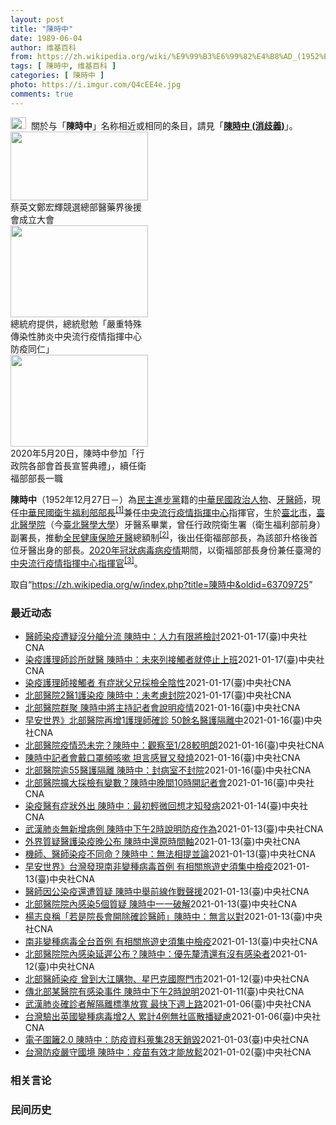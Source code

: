 ```yaml
---
layout: post
title: "陳時中"
date: 1989-06-04
author: 维基百科
from: https://zh.wikipedia.org/wiki/%E9%99%B3%E6%99%82%E4%B8%AD_(1952%E5%B9%B4)
tags: [ 陳時中, 维基百科 ]
categories: [ 陳時中 ]
photo: https://i.imgur.com/Q4cEE4e.jpg
comments: true
---
```

<div class="mw-parser-output"><div id="noteTA-54dafe5e" class="noteTA"><div class="noteTA-group"><div data-noteta-group-source="module" data-noteta-group="Medicine"></div></div></div>
<div role="note" class="hatnote navigation-not-searchable"><a href="/wiki/Wikipedia:%E6%B6%88%E6%AD%A7%E4%B9%89" title="Wikipedia:消歧义"><img alt="Disambig gray.svg" src="//upload.wikimedia.org/wikipedia/commons/thumb/5/5f/Disambig_gray.svg/25px-Disambig_gray.svg.png" decoding="async" width="25" height="19" srcset="//upload.wikimedia.org/wikipedia/commons/thumb/5/5f/Disambig_gray.svg/38px-Disambig_gray.svg.png 1.5x, //upload.wikimedia.org/wikipedia/commons/thumb/5/5f/Disambig_gray.svg/50px-Disambig_gray.svg.png 2x" data-file-width="220" data-file-height="168"></a>&nbsp;&nbsp;關於与「<b>陳時中</b>」名称相近或相同的条目，請見「<b><a href="/wiki/%E9%99%B3%E6%99%82%E4%B8%AD_(%E6%B6%88%E6%AD%A7%E7%BE%A9)" class="mw-disambig" title="陳時中 (消歧義)">陳時中 (消歧義)</a></b>」。</div>

<div class="thumb tright"><div class="thumbinner" style="width:222px;"><a href="/wiki/File:%E9%84%AD%E5%AE%8F%E8%BC%9D%E8%88%87%E9%86%AB%E6%94%BF%E4%BA%BA%E5%A3%AB%E5%90%88%E7%85%A7.jpg" class="image"><img alt="" src="//upload.wikimedia.org/wikipedia/commons/thumb/e/e0/%E9%84%AD%E5%AE%8F%E8%BC%9D%E8%88%87%E9%86%AB%E6%94%BF%E4%BA%BA%E5%A3%AB%E5%90%88%E7%85%A7.jpg/220px-%E9%84%AD%E5%AE%8F%E8%BC%9D%E8%88%87%E9%86%AB%E6%94%BF%E4%BA%BA%E5%A3%AB%E5%90%88%E7%85%A7.jpg" decoding="async" width="220" height="110" class="thumbimage" srcset="//upload.wikimedia.org/wikipedia/commons/thumb/e/e0/%E9%84%AD%E5%AE%8F%E8%BC%9D%E8%88%87%E9%86%AB%E6%94%BF%E4%BA%BA%E5%A3%AB%E5%90%88%E7%85%A7.jpg/330px-%E9%84%AD%E5%AE%8F%E8%BC%9D%E8%88%87%E9%86%AB%E6%94%BF%E4%BA%BA%E5%A3%AB%E5%90%88%E7%85%A7.jpg 1.5x, //upload.wikimedia.org/wikipedia/commons/thumb/e/e0/%E9%84%AD%E5%AE%8F%E8%BC%9D%E8%88%87%E9%86%AB%E6%94%BF%E4%BA%BA%E5%A3%AB%E5%90%88%E7%85%A7.jpg/440px-%E9%84%AD%E5%AE%8F%E8%BC%9D%E8%88%87%E9%86%AB%E6%94%BF%E4%BA%BA%E5%A3%AB%E5%90%88%E7%85%A7.jpg 2x" data-file-width="4160" data-file-height="2080"></a>  <div class="thumbcaption"><div class="magnify"><a href="/wiki/File:%E9%84%AD%E5%AE%8F%E8%BC%9D%E8%88%87%E9%86%AB%E6%94%BF%E4%BA%BA%E5%A3%AB%E5%90%88%E7%85%A7.jpg" class="internal" title="放大"></a></div>蔡英文鄭宏輝競選總部醫藥界後援會成立大會</div></div></div>
<div class="thumb tright"><div class="thumbinner" style="width:222px;"><a href="/wiki/File:02.07_%E7%B8%BD%E7%B5%B1%E6%85%B0%E5%8B%89%E3%80%8C%E5%9A%B4%E9%87%8D%E7%89%B9%E6%AE%8A%E5%82%B3%E6%9F%93%E6%80%A7%E8%82%BA%E7%82%8E%E4%B8%AD%E5%A4%AE%E6%B5%81%E8%A1%8C%E7%96%AB%E6%83%85%E6%8C%87%E6%8F%AE%E4%B8%AD%E5%BF%83%E9%98%B2%E7%96%AB%E5%90%8C%E4%BB%81%E3%80%8D_(49500116692).jpg" class="image"><img alt="" src="//upload.wikimedia.org/wikipedia/commons/thumb/9/95/02.07_%E7%B8%BD%E7%B5%B1%E6%85%B0%E5%8B%89%E3%80%8C%E5%9A%B4%E9%87%8D%E7%89%B9%E6%AE%8A%E5%82%B3%E6%9F%93%E6%80%A7%E8%82%BA%E7%82%8E%E4%B8%AD%E5%A4%AE%E6%B5%81%E8%A1%8C%E7%96%AB%E6%83%85%E6%8C%87%E6%8F%AE%E4%B8%AD%E5%BF%83%E9%98%B2%E7%96%AB%E5%90%8C%E4%BB%81%E3%80%8D_%2849500116692%29.jpg/220px-02.07_%E7%B8%BD%E7%B5%B1%E6%85%B0%E5%8B%89%E3%80%8C%E5%9A%B4%E9%87%8D%E7%89%B9%E6%AE%8A%E5%82%B3%E6%9F%93%E6%80%A7%E8%82%BA%E7%82%8E%E4%B8%AD%E5%A4%AE%E6%B5%81%E8%A1%8C%E7%96%AB%E6%83%85%E6%8C%87%E6%8F%AE%E4%B8%AD%E5%BF%83%E9%98%B2%E7%96%AB%E5%90%8C%E4%BB%81%E3%80%8D_%2849500116692%29.jpg" decoding="async" width="220" height="147" class="thumbimage" srcset="//upload.wikimedia.org/wikipedia/commons/thumb/9/95/02.07_%E7%B8%BD%E7%B5%B1%E6%85%B0%E5%8B%89%E3%80%8C%E5%9A%B4%E9%87%8D%E7%89%B9%E6%AE%8A%E5%82%B3%E6%9F%93%E6%80%A7%E8%82%BA%E7%82%8E%E4%B8%AD%E5%A4%AE%E6%B5%81%E8%A1%8C%E7%96%AB%E6%83%85%E6%8C%87%E6%8F%AE%E4%B8%AD%E5%BF%83%E9%98%B2%E7%96%AB%E5%90%8C%E4%BB%81%E3%80%8D_%2849500116692%29.jpg/330px-02.07_%E7%B8%BD%E7%B5%B1%E6%85%B0%E5%8B%89%E3%80%8C%E5%9A%B4%E9%87%8D%E7%89%B9%E6%AE%8A%E5%82%B3%E6%9F%93%E6%80%A7%E8%82%BA%E7%82%8E%E4%B8%AD%E5%A4%AE%E6%B5%81%E8%A1%8C%E7%96%AB%E6%83%85%E6%8C%87%E6%8F%AE%E4%B8%AD%E5%BF%83%E9%98%B2%E7%96%AB%E5%90%8C%E4%BB%81%E3%80%8D_%2849500116692%29.jpg 1.5x, //upload.wikimedia.org/wikipedia/commons/thumb/9/95/02.07_%E7%B8%BD%E7%B5%B1%E6%85%B0%E5%8B%89%E3%80%8C%E5%9A%B4%E9%87%8D%E7%89%B9%E6%AE%8A%E5%82%B3%E6%9F%93%E6%80%A7%E8%82%BA%E7%82%8E%E4%B8%AD%E5%A4%AE%E6%B5%81%E8%A1%8C%E7%96%AB%E6%83%85%E6%8C%87%E6%8F%AE%E4%B8%AD%E5%BF%83%E9%98%B2%E7%96%AB%E5%90%8C%E4%BB%81%E3%80%8D_%2849500116692%29.jpg/440px-02.07_%E7%B8%BD%E7%B5%B1%E6%85%B0%E5%8B%89%E3%80%8C%E5%9A%B4%E9%87%8D%E7%89%B9%E6%AE%8A%E5%82%B3%E6%9F%93%E6%80%A7%E8%82%BA%E7%82%8E%E4%B8%AD%E5%A4%AE%E6%B5%81%E8%A1%8C%E7%96%AB%E6%83%85%E6%8C%87%E6%8F%AE%E4%B8%AD%E5%BF%83%E9%98%B2%E7%96%AB%E5%90%8C%E4%BB%81%E3%80%8D_%2849500116692%29.jpg 2x" data-file-width="2048" data-file-height="1365"></a>  <div class="thumbcaption"><div class="magnify"><a href="/wiki/File:02.07_%E7%B8%BD%E7%B5%B1%E6%85%B0%E5%8B%89%E3%80%8C%E5%9A%B4%E9%87%8D%E7%89%B9%E6%AE%8A%E5%82%B3%E6%9F%93%E6%80%A7%E8%82%BA%E7%82%8E%E4%B8%AD%E5%A4%AE%E6%B5%81%E8%A1%8C%E7%96%AB%E6%83%85%E6%8C%87%E6%8F%AE%E4%B8%AD%E5%BF%83%E9%98%B2%E7%96%AB%E5%90%8C%E4%BB%81%E3%80%8D_(49500116692).jpg" class="internal" title="放大"></a></div>總統府提供，總統慰勉「嚴重特殊傳染性肺炎中央流行疫情指揮中心防疫同仁」</div></div></div>
<div class="thumb tright"><div class="thumbinner" style="width:222px;"><a href="/wiki/File:05.20_%E7%B8%BD%E7%B5%B1%E4%B8%BB%E6%8C%81%E3%80%8C%E8%A1%8C%E6%94%BF%E9%99%A2%E5%89%AF%E9%99%A2%E9%95%B7%E6%9A%A8%E5%90%84%E9%83%A8%E6%9C%83%E9%A6%96%E9%95%B7%E5%AE%A3%E8%AA%93%E5%85%B8%E7%A6%AE%E3%80%8D-%E9%99%B3%E6%99%82%E4%B8%AD.jpg" class="image"><img alt="" src="//upload.wikimedia.org/wikipedia/commons/thumb/a/aa/05.20_%E7%B8%BD%E7%B5%B1%E4%B8%BB%E6%8C%81%E3%80%8C%E8%A1%8C%E6%94%BF%E9%99%A2%E5%89%AF%E9%99%A2%E9%95%B7%E6%9A%A8%E5%90%84%E9%83%A8%E6%9C%83%E9%A6%96%E9%95%B7%E5%AE%A3%E8%AA%93%E5%85%B8%E7%A6%AE%E3%80%8D-%E9%99%B3%E6%99%82%E4%B8%AD.jpg/220px-05.20_%E7%B8%BD%E7%B5%B1%E4%B8%BB%E6%8C%81%E3%80%8C%E8%A1%8C%E6%94%BF%E9%99%A2%E5%89%AF%E9%99%A2%E9%95%B7%E6%9A%A8%E5%90%84%E9%83%A8%E6%9C%83%E9%A6%96%E9%95%B7%E5%AE%A3%E8%AA%93%E5%85%B8%E7%A6%AE%E3%80%8D-%E9%99%B3%E6%99%82%E4%B8%AD.jpg" decoding="async" width="220" height="147" class="thumbimage" srcset="//upload.wikimedia.org/wikipedia/commons/thumb/a/aa/05.20_%E7%B8%BD%E7%B5%B1%E4%B8%BB%E6%8C%81%E3%80%8C%E8%A1%8C%E6%94%BF%E9%99%A2%E5%89%AF%E9%99%A2%E9%95%B7%E6%9A%A8%E5%90%84%E9%83%A8%E6%9C%83%E9%A6%96%E9%95%B7%E5%AE%A3%E8%AA%93%E5%85%B8%E7%A6%AE%E3%80%8D-%E9%99%B3%E6%99%82%E4%B8%AD.jpg/330px-05.20_%E7%B8%BD%E7%B5%B1%E4%B8%BB%E6%8C%81%E3%80%8C%E8%A1%8C%E6%94%BF%E9%99%A2%E5%89%AF%E9%99%A2%E9%95%B7%E6%9A%A8%E5%90%84%E9%83%A8%E6%9C%83%E9%A6%96%E9%95%B7%E5%AE%A3%E8%AA%93%E5%85%B8%E7%A6%AE%E3%80%8D-%E9%99%B3%E6%99%82%E4%B8%AD.jpg 1.5x, //upload.wikimedia.org/wikipedia/commons/thumb/a/aa/05.20_%E7%B8%BD%E7%B5%B1%E4%B8%BB%E6%8C%81%E3%80%8C%E8%A1%8C%E6%94%BF%E9%99%A2%E5%89%AF%E9%99%A2%E9%95%B7%E6%9A%A8%E5%90%84%E9%83%A8%E6%9C%83%E9%A6%96%E9%95%B7%E5%AE%A3%E8%AA%93%E5%85%B8%E7%A6%AE%E3%80%8D-%E9%99%B3%E6%99%82%E4%B8%AD.jpg/440px-05.20_%E7%B8%BD%E7%B5%B1%E4%B8%BB%E6%8C%81%E3%80%8C%E8%A1%8C%E6%94%BF%E9%99%A2%E5%89%AF%E9%99%A2%E9%95%B7%E6%9A%A8%E5%90%84%E9%83%A8%E6%9C%83%E9%A6%96%E9%95%B7%E5%AE%A3%E8%AA%93%E5%85%B8%E7%A6%AE%E3%80%8D-%E9%99%B3%E6%99%82%E4%B8%AD.jpg 2x" data-file-width="2508" data-file-height="1672"></a>  <div class="thumbcaption"><div class="magnify"><a href="/wiki/File:05.20_%E7%B8%BD%E7%B5%B1%E4%B8%BB%E6%8C%81%E3%80%8C%E8%A1%8C%E6%94%BF%E9%99%A2%E5%89%AF%E9%99%A2%E9%95%B7%E6%9A%A8%E5%90%84%E9%83%A8%E6%9C%83%E9%A6%96%E9%95%B7%E5%AE%A3%E8%AA%93%E5%85%B8%E7%A6%AE%E3%80%8D-%E9%99%B3%E6%99%82%E4%B8%AD.jpg" class="internal" title="放大"></a></div>2020年5月20日，陳時中參加「行政院各部會首長宣誓典禮」，續任衛福部部長一職</div></div></div>
<p><b>陳時中</b>（1952年12月27日<span class="useeditintro" title="Template:BLP editintro">－</span>）為<a href="/wiki/%E6%B0%91%E4%B8%BB%E9%80%B2%E6%AD%A5%E9%BB%A8" title="民主進步黨">民主進步黨</a>籍的<a href="/wiki/%E4%B8%AD%E8%8F%AF%E6%B0%91%E5%9C%8B" title="中華民國">中華民國</a><a href="/wiki/%E6%94%BF%E6%B2%BB%E4%BA%BA%E7%89%A9" title="政治人物">政治人物</a>、<a href="/wiki/%E7%89%99%E9%86%AB%E5%B8%AB" class="mw-redirect" title="牙醫師">牙醫師</a>，現任<a href="/wiki/%E4%B8%AD%E8%8F%AF%E6%B0%91%E5%9C%8B%E8%A1%9B%E7%94%9F%E7%A6%8F%E5%88%A9%E9%83%A8" title="中華民國衛生福利部">中華民國衛生福利部</a><a href="/wiki/%E9%83%A8%E9%95%B7" title="部長">部長</a><sup id="cite_ref-1" class="reference"><a href="#cite_note-1">[1]</a></sup>兼任<a href="/wiki/%E4%B8%AD%E5%A4%AE%E6%B5%81%E8%A1%8C%E7%96%AB%E6%83%85%E6%8C%87%E6%8F%AE%E4%B8%AD%E5%BF%83" class="mw-redirect" title="中央流行疫情指揮中心">中央流行疫情指揮中心</a>指揮官，生於<a href="/wiki/%E8%87%BA%E5%8C%97%E5%B8%82" title="臺北市">臺北市</a>，<a href="/wiki/%E8%87%BA%E5%8C%97%E9%86%AB%E5%AD%B8%E9%99%A2" class="mw-redirect" title="臺北醫學院">臺北醫學院</a>（今<a href="/wiki/%E8%87%BA%E5%8C%97%E9%86%AB%E5%AD%B8%E5%A4%A7%E5%AD%B8" title="臺北醫學大學">臺北醫學大學</a>）牙醫系畢業，曾任行政院衛生署（衛生福利部前身）副署長，推動<a href="/wiki/%E5%85%A8%E6%B0%91%E5%81%A5%E5%BA%B7%E4%BF%9D%E9%9A%AA" title="全民健康保險">全民健康保險</a><a href="/wiki/%E7%89%99%E9%86%AB" title="牙醫">牙醫</a>總額制<sup id="cite_ref-2" class="reference"><a href="#cite_note-2">[2]</a></sup>，後出任衛福部部長，為該部升格後首位牙醫出身的部長。<a href="/wiki/2019%E5%86%A0%E7%8B%80%E7%97%85%E6%AF%92%E7%97%85%E8%87%BA%E7%81%A3%E7%96%AB%E6%83%85" title="2019冠狀病毒病臺灣疫情">2020年冠狀病毒病疫情</a>期間，以衛福部部長身份兼任臺灣的<a href="/wiki/%E5%9C%8B%E5%AE%B6%E8%A1%9B%E7%94%9F%E6%8C%87%E6%8F%AE%E4%B8%AD%E5%BF%83%E4%B8%AD%E5%A4%AE%E6%B5%81%E8%A1%8C%E7%96%AB%E6%83%85%E6%8C%87%E6%8F%AE%E4%B8%AD%E5%BF%83" title="國家衛生指揮中心中央流行疫情指揮中心">中央流行疫情指揮中心</a><a href="/wiki/%E6%8C%87%E6%8F%AE%E5%AE%98" title="指揮官">指揮官</a><sup id="cite_ref-3" class="reference"><a href="#cite_note-3">[3]</a></sup>。
</p>
</div><noscript><img src="//zh.wikipedia.org/wiki/Special:CentralAutoLogin/start?type=1x1" alt="" title="" width="1" height="1" style="border: none; position: absolute;"></noscript>
<div class="printfooter">取自“<a dir="ltr" href="https://zh.wikipedia.org/w/index.php?title=陳時中&amp;oldid=63709725">https://zh.wikipedia.org/w/index.php?title=陳時中&amp;oldid=63709725</a>”</div><div id="recent-news"><h3>最近动态</h3><ul><li><a href="https://nodebe4.github.io/waimei/2021-01-17/%E9%86%AB%E5%B8%AB%E6%9F%93%E7%96%AB%E9%81%AD%E7%96%91%E6%B2%92%E5%88%86%E8%89%99%E5%88%86%E6%B5%81-%E9%99%B3%E6%99%82%E4%B8%AD-%E4%BA%BA%E5%8A%9B%E6%9C%89%E9%99%90%E5%B0%87%E6%AA%A2%E8%A8%8E" title="醫師染疫遭疑沒分艙分流 陳時中：人力有限將檢討—— 北部某醫院已有2名醫師確診武漢肺炎，研判感染途徑是兩人共同到病房照顧病患，遭疑沒落實分艙分流。指揮中心指揮官陳時中17日說，牽涉人力分配，醫師...">醫師染疫遭疑沒分艙分流 陳時中：人力有限將檢討</a><time>2021-01-17</time><a class="tag">(臺)中央社CNA</a></li>
<li><a href="https://nodebe4.github.io/waimei/2021-01-17/%E6%9F%93%E7%96%AB%E8%AD%B7%E7%90%86%E5%B8%AB%E8%A8%BA%E6%89%80%E5%B0%B1%E9%86%AB-%E9%99%B3%E6%99%82%E4%B8%AD-%E6%9C%AA%E4%BE%86%E5%88%97%E6%8E%A5%E8%A7%B8%E8%80%85%E5%B0%B1%E5%81%9C%E6%AD%A2%E4%B8%8A%E7%8F%AD" title="染疫護理師診所就醫 陳時中：未來列接觸者就停止上班—— （中央社記者陳偉婷、許秩維台北17日電）北部某醫院護理師確診武漢肺炎，她出現症狀先去診所就醫引質疑。指揮中心指揮官陳時中今天說，可能警覺性...">染疫護理師診所就醫 陳時中：未來列接觸者就停止上班</a><time>2021-01-17</time><a class="tag">(臺)中央社CNA</a></li>
<li><a href="https://nodebe4.github.io/waimei/2021-01-17/%E6%9F%93%E7%96%AB%E8%AD%B7%E7%90%86%E5%B8%AB%E6%8E%A5%E8%A7%B8%E8%80%85-%E6%9C%89%E7%97%87%E7%8B%80%E7%88%B6%E5%85%84%E6%8E%A1%E6%AA%A2%E5%85%A8%E9%99%B0%E6%80%A7" title="染疫護理師接觸者 有症狀父兄採檢全陰性—— 北部某醫院護理師在醫院感染武漢肺炎，她的家人也出現症狀。指揮中心指揮官陳時中17日說，兩名有症狀的家人採檢都是陰性。（示意圖／中央社檔案照片） （中央...">染疫護理師接觸者 有症狀父兄採檢全陰性</a><time>2021-01-17</time><a class="tag">(臺)中央社CNA</a></li>
<li><a href="https://nodebe4.github.io/waimei/2021-01-17/%E5%8C%97%E9%83%A8%E9%86%AB%E9%99%A22%E9%86%AB1%E8%AD%B7%E6%9F%93%E7%96%AB-%E9%99%B3%E6%99%82%E4%B8%AD-%E6%9C%AA%E8%80%83%E6%85%AE%E5%B0%81%E9%99%A2" title="北部醫院2醫1護染疫 陳時中：未考慮封院—— 北部某醫院武漢肺炎群聚又有新增病例，目前累計2醫1護在院染疫。（示意圖／圖取自Unsplash） （中央社記者陳偉婷、許秩維台北17日電）北部某醫院...">北部醫院2醫1護染疫 陳時中：未考慮封院</a><time>2021-01-17</time><a class="tag">(臺)中央社CNA</a></li>
<li><a href="https://nodebe4.github.io/waimei/2021-01-16/%E5%8C%97%E9%83%A8%E9%86%AB%E9%99%A2%E7%BE%A4%E8%81%9A-%E9%99%B3%E6%99%82%E4%B8%AD%E5%B0%87%E4%B8%BB%E6%8C%81%E8%A8%98%E8%80%85%E6%9C%83%E8%AA%AA%E6%98%8E%E7%96%AB%E6%83%85" title="北部醫院群聚 陳時中將主持記者會說明疫情—— 中央流行疫情指揮中心指揮官陳時中（圖）16日晚間緊急召開記者會宣布新增1例本土個案，為日前北部醫院染疫醫師接觸者，同樣為醫院工作人員。中央社記者謝佳...">北部醫院群聚 陳時中將主持記者會說明疫情</a><time>2021-01-16</time><a class="tag">(臺)中央社CNA</a></li>
<li><a href="https://nodebe4.github.io/waimei/2021-01-16/%E6%97%A9%E5%AE%89%E4%B8%96%E7%95%8C-%E5%8C%97%E9%83%A8%E9%86%AB%E9%99%A2%E5%86%8D%E5%A2%9E1%E8%AD%B7%E7%90%86%E5%B8%AB%E7%A2%BA%E8%A8%BA-50%E9%A4%98%E5%90%8D%E9%86%AB%E8%AD%B7%E9%9A%94%E9%9B%A2%E4%B8%AD" title="早安世界》北部醫院再增1護理師確診 50餘名醫護隔離中—— 中央流行疫情指揮中心指揮官陳時中16日晚間臨時召開記者會，宣布新增一名護理師感染武漢肺炎。中央社記者謝佳璋攝 110年1月16日 今晨...">早安世界》北部醫院再增1護理師確診 50餘名醫護隔離中</a><time>2021-01-16</time><a class="tag">(臺)中央社CNA</a></li>
<li><a href="https://nodebe4.github.io/waimei/2021-01-16/%E5%8C%97%E9%83%A8%E9%86%AB%E9%99%A2%E7%96%AB%E6%83%85%E6%81%90%E6%9C%AA%E5%AE%8C-%E9%99%B3%E6%99%82%E4%B8%AD-%E8%A7%80%E5%AF%9F%E8%87%B31-28%E8%BC%83%E6%98%8E%E6%9C%97" title="北部醫院疫情恐未完？陳時中：觀察至1/28較明朗—— 北部醫院又有一名護理師確診武漢肺炎。指揮中心指揮官陳時中（圖）16日表示，為求謹慎已擴大隔離對象，將持續關注至1月28日疫情才會漸漸明朗。中...">北部醫院疫情恐未完？陳時中：觀察至1/28較明朗</a><time>2021-01-16</time><a class="tag">(臺)中央社CNA</a></li>
<li><a href="https://nodebe4.github.io/waimei/2021-01-16/%E9%99%B3%E6%99%82%E4%B8%AD%E8%A8%98%E8%80%85%E6%9C%83%E6%88%B4%E5%8F%A3%E7%BD%A9%E9%A0%BB%E5%92%B3%E5%97%BD-%E5%9D%A6%E8%A8%80%E6%84%9F%E5%86%92%E5%8F%88%E7%99%BC%E7%87%92" title="陳時中記者會戴口罩頻咳嗽 坦言感冒又發燒—— 指揮中心指揮官陳時中（圖）近日隨時都戴著口罩又頻咳嗽，引發關注。他16日坦言感冒了，有發燒症狀，採檢為陰性。中央社記者謝佳璋攝 110年1月16日 ...">陳時中記者會戴口罩頻咳嗽 坦言感冒又發燒</a><time>2021-01-16</time><a class="tag">(臺)中央社CNA</a></li>
<li><a href="https://nodebe4.github.io/waimei/2021-01-16/%E5%8C%97%E9%83%A8%E9%86%AB%E9%99%A2%E9%80%BE55%E9%86%AB%E8%AD%B7%E9%9A%94%E9%9B%A2-%E9%99%B3%E6%99%82%E4%B8%AD-%E5%B0%81%E7%97%85%E5%AE%A4%E4%B8%8D%E5%B0%81%E9%99%A2" title="北部醫院逾55醫護隔離 陳時中：封病室不封院—— 北部醫院群聚16日新增一名護理師確診，同病室逾50名醫護展開隔離。指揮中心指揮官陳時中對此強調，目前僅封病室、沒有封院。（示意圖／圖取自Unsp...">北部醫院逾55醫護隔離 陳時中：封病室不封院</a><time>2021-01-16</time><a class="tag">(臺)中央社CNA</a></li>
<li><a href="https://nodebe4.github.io/waimei/2021-01-16/%E5%8C%97%E9%83%A8%E9%86%AB%E9%99%A2%E6%93%B4%E5%A4%A7%E6%8E%A1%E6%AA%A2%E6%9C%89%E8%AE%8A%E6%95%B8-%E9%99%B3%E6%99%82%E4%B8%AD%E6%99%9A%E9%96%9310%E6%99%82%E9%96%8B%E8%A8%98%E8%80%85%E6%9C%83" title="北部醫院擴大採檢有變數？陳時中晚間10時開記者會—— 中央流行疫情指揮中心晚間緊急宣布10時由指揮官陳時中召開記者會。（中央社檔案照片） （中央社記者張茗喧台北16日電）北部醫院擴大採檢結果今晚...">北部醫院擴大採檢有變數？陳時中晚間10時開記者會</a><time>2021-01-16</time><a class="tag">(臺)中央社CNA</a></li>
<li><a href="https://nodebe4.github.io/waimei/2021-01-14/%E6%9F%93%E7%96%AB%E9%86%AB%E6%9C%89%E7%97%87%E7%8B%80%E5%A4%96%E5%87%BA-%E9%99%B3%E6%99%82%E4%B8%AD-%E6%9C%80%E5%88%9D%E8%BC%95%E5%BE%AE%E5%9B%9E%E6%83%B3%E6%89%8D%E7%9F%A5%E7%99%BC%E7%97%85" title="染疫醫有症狀外出 陳時中：最初輕微回想才知發病—— 外界質疑北部醫院染疫醫師照顧患者後有症狀卻外出，是否違反規定。指揮官陳時中表示，確診醫師最初症狀非常輕微，到發病才回想起有症狀，不是每個人一早...">染疫醫有症狀外出 陳時中：最初輕微回想才知發病</a><time>2021-01-14</time><a class="tag">(臺)中央社CNA</a></li>
<li><a href="https://nodebe4.github.io/waimei/2021-01-13/%E6%AD%A6%E6%BC%A2%E8%82%BA%E7%82%8E%E7%84%A1%E6%96%B0%E5%A2%9E%E7%97%85%E4%BE%8B-%E9%99%B3%E6%99%82%E4%B8%AD%E4%B8%8B%E5%8D%882%E6%99%82%E8%AA%AA%E6%98%8E%E9%98%B2%E7%96%AB%E4%BD%9C%E7%82%BA" title="武漢肺炎無新增病例 陳時中下午2時說明防疫作為—— 台灣14日沒有新增確診個案，但下午2時仍將由指揮中心指揮官陳時中親自召開記者會說明防疫作為。（中央社檔案照片） （中央社記者張茗喧台北14日電...">武漢肺炎無新增病例 陳時中下午2時說明防疫作為</a><time>2021-01-13</time><a class="tag">(臺)中央社CNA</a></li>
<li><a href="https://nodebe4.github.io/waimei/2021-01-13/%E5%A4%96%E7%95%8C%E8%B3%AA%E7%96%91%E9%86%AB%E8%AD%B7%E6%9F%93%E7%96%AB%E6%99%9A%E5%85%AC%E5%B8%83-%E9%99%B3%E6%99%82%E4%B8%AD%E9%82%84%E5%8E%9F%E6%99%82%E9%96%93%E8%BB%B8" title="外界質疑醫護染疫晚公布 陳時中還原時間軸—— （中央社記者張茗喧台北14日電）北部醫院醫護染疫，外界質疑疫情指揮中心前一天就知道，卻到隔天下午才公布。疫情指揮中心指揮官陳時中今天還原事發過後時間...">外界質疑醫護染疫晚公布 陳時中還原時間軸</a><time>2021-01-13</time><a class="tag">(臺)中央社CNA</a></li>
<li><a href="https://nodebe4.github.io/waimei/2021-01-13/%E6%A9%9F%E5%B8%AB-%E9%86%AB%E5%B8%AB%E6%9F%93%E7%96%AB%E4%B8%8D%E5%90%8C%E5%91%BD-%E9%99%B3%E6%99%82%E4%B8%AD-%E7%84%A1%E6%B3%95%E7%9B%B8%E6%8F%90%E4%B8%A6%E8%AB%96" title="機師、醫師染疫不同命？陳時中：無法相提並論—— 醫護染疫爭議延燒，前衛生署長楊志良說，紐籍機師染疫被開除，為何醫師染疫不用被開除。疫情指揮中心指揮官陳時中（圖）14日說，兩者無法相提並論。（中央...">機師、醫師染疫不同命？陳時中：無法相提並論</a><time>2021-01-13</time><a class="tag">(臺)中央社CNA</a></li>
<li><a href="https://nodebe4.github.io/waimei/2021-01-13/%E6%97%A9%E5%AE%89%E4%B8%96%E7%95%8C-%E5%8F%B0%E7%81%A3%E7%99%BC%E7%8F%BE%E5%8D%97%E9%9D%9E%E8%AE%8A%E7%A8%AE%E7%97%85%E6%AF%92%E9%A6%96%E4%BE%8B-%E6%9C%89%E7%9B%B8%E9%97%9C%E6%97%85%E9%81%8A%E5%8F%B2%E9%A0%88%E9%9B%86%E4%B8%AD%E6%AA%A2%E7%96%AB" title="早安世界》台灣發現南非變種病毒首例 有相關旅遊史須集中檢疫—— 疫情指揮中心指揮官陳時中13日宣布，案813史瓦帝尼籍個案經採檢確認為南非變異病毒株感染者，是國內首例。（疫情指揮中心提供） 今晨...">早安世界》台灣發現南非變種病毒首例 有相關旅遊史須集中檢疫</a><time>2021-01-13</time><a class="tag">(臺)中央社CNA</a></li>
<li><a href="https://nodebe4.github.io/waimei/2021-01-13/%E9%86%AB%E5%B8%AB%E5%9B%A0%E5%85%AC%E6%9F%93%E7%96%AB%E9%82%84%E9%81%AD%E8%B3%AA%E7%96%91-%E9%99%B3%E6%99%82%E4%B8%AD%E8%88%89%E5%89%8D%E7%B7%9A%E4%BD%9C%E6%88%B0%E8%81%B2%E6%8F%B4" title="醫師因公染疫還遭質疑 陳時中舉前線作戰聲援—— 指揮官陳時中13日說，北部醫師染疫是因百密一疏，就像前線作戰，做妥準備還是可能中彈，但不能怪中彈的人。（示意圖／圖取自Unsplash） （中央社...">醫師因公染疫還遭質疑 陳時中舉前線作戰聲援</a><time>2021-01-13</time><a class="tag">(臺)中央社CNA</a></li>
<li><a href="https://nodebe4.github.io/waimei/2021-01-13/%E5%8C%97%E9%83%A8%E9%86%AB%E9%99%A2%E9%99%A2%E5%85%A7%E6%84%9F%E6%9F%935%E5%80%8B%E8%B3%AA%E7%96%91-%E9%99%B3%E6%99%82%E4%B8%AD%E4%B8%80%E4%B8%80%E7%A0%B4%E8%A7%A3" title="北部醫院院內感染5個質疑 陳時中一一破解—— 台灣新增武漢肺炎本土個案，為醫師與其護理師女友；針對外界質疑醫院有防疫破口，中央流行疫情指揮中心指揮官陳時中（圖）12日表示，醫院沒有所謂防疫破口，...">北部醫院院內感染5個質疑 陳時中一一破解</a><time>2021-01-13</time><a class="tag">(臺)中央社CNA</a></li>
<li><a href="https://nodebe4.github.io/waimei/2021-01-13/%E6%A5%8A%E5%BF%97%E8%89%AF%E7%A8%B1-%E8%8B%A5%E6%98%AF%E9%99%A2%E9%95%B7%E6%9C%83%E9%96%8B%E9%99%A4%E7%A2%BA%E8%A8%BA%E9%86%AB%E5%B8%AB-%E9%99%B3%E6%99%82%E4%B8%AD-%E7%84%A1%E8%A8%80%E4%BB%A5%E5%B0%8D" title="楊志良稱「若是院長會開除確診醫師」陳時中：無言以對—— 前衛生署長楊志良（圖）12日在政論節目中說，若他是該院院長會開除確診醫師。疫情指揮中心指揮官陳時中13日回應表示「我無言以對」。（圖取自新...">楊志良稱「若是院長會開除確診醫師」陳時中：無言以對</a><time>2021-01-13</time><a class="tag">(臺)中央社CNA</a></li>
<li><a href="https://nodebe4.github.io/waimei/2021-01-13/%E5%8D%97%E9%9D%9E%E8%AE%8A%E7%A8%AE%E7%97%85%E6%AF%92%E5%85%A8%E5%8F%B0%E9%A6%96%E4%BE%8B-%E6%9C%89%E7%9B%B8%E9%97%9C%E6%97%85%E9%81%8A%E5%8F%B2%E9%A0%88%E9%9B%86%E4%B8%AD%E6%AA%A2%E7%96%AB" title="南非變種病毒全台首例 有相關旅遊史須集中檢疫—— 疫情指揮中心指揮官陳時中13日宣布，案813史瓦帝尼籍個案經採檢確認為南非變異病毒株感染者，是國內首例。（疫情指揮中心提供） （中央社記者吳欣紜...">南非變種病毒全台首例 有相關旅遊史須集中檢疫</a><time>2021-01-13</time><a class="tag">(臺)中央社CNA</a></li>
<li><a href="https://nodebe4.github.io/waimei/2021-01-12/%E5%8C%97%E9%83%A8%E9%86%AB%E9%99%A2%E9%99%A2%E5%85%A7%E6%84%9F%E6%9F%93%E5%BB%B6%E9%81%B2%E5%85%AC%E5%B8%83-%E9%99%B3%E6%99%82%E4%B8%AD-%E5%84%AA%E5%85%88%E9%87%90%E6%B8%85%E9%82%84%E6%9C%89%E6%B2%92%E6%9C%89%E6%84%9F%E6%9F%93%E8%80%85" title="北部醫院院內感染延遲公布？陳時中：優先釐清還有沒有感染者—— 北部醫院醫護感染武漢肺炎，外界質疑指揮中心延後公布消息。指揮中心指揮官陳時中12日澄清，11日晚間先趕緊釐清院內是否有感染者，直到剛...">北部醫院院內感染延遲公布？陳時中：優先釐清還有沒有感染者</a><time>2021-01-12</time><a class="tag">(臺)中央社CNA</a></li>
<li><a href="https://nodebe4.github.io/waimei/2021-01-12/%E5%8C%97%E9%83%A8%E9%86%AB%E5%B8%AB%E6%9F%93%E7%96%AB-%E6%9B%BE%E5%88%B0%E5%A4%A7%E6%B1%9F%E8%B3%BC%E7%89%A9-%E6%98%9F%E5%B7%B4%E5%85%8B%E5%9C%8B%E9%9A%9B%E9%96%80%E5%B8%82" title="北部醫師染疫 曾到大江購物、星巴克國際門市—— 疫情指揮中心12日宣布新增2例為本土，為北部某醫院醫師及其護理師女友，指揮官陳時中公布疫調已知足跡。（圖取自衛生福利部疾病管制署YouTube頻道...">北部醫師染疫 曾到大江購物、星巴克國際門市</a><time>2021-01-12</time><a class="tag">(臺)中央社CNA</a></li>
<li><a href="https://nodebe4.github.io/waimei/2021-01-11/%E5%82%B3%E5%8C%97%E9%83%A8%E6%9F%90%E9%86%AB%E9%99%A2%E6%9C%89%E6%84%9F%E6%9F%93%E4%BA%8B%E4%BB%B6-%E9%99%B3%E6%99%82%E4%B8%AD%E4%B8%8B%E5%8D%882%E6%99%82%E8%AA%AA%E6%98%8E" title="傳北部某醫院有感染事件 陳時中下午2時說明—— 疫情指揮中心12日下午2時記者會直播，將由陳時中主持說明最新疫情。（中央社檔案照片） （中央社記者陳偉婷台北12日電）媒體報導，北部某醫院疑有武漢...">傳北部某醫院有感染事件 陳時中下午2時說明</a><time>2021-01-11</time><a class="tag">(臺)中央社CNA</a></li>
<li><a href="https://nodebe4.github.io/waimei/2021-01-06/%E6%AD%A6%E6%BC%A2%E8%82%BA%E7%82%8E%E7%A2%BA%E8%A8%BA%E8%80%85%E8%A7%A3%E9%9A%94%E9%9B%A2%E6%A8%99%E6%BA%96%E6%94%BE%E5%AF%AC-%E6%9C%80%E5%BF%AB%E4%B8%8B%E9%80%B1%E4%B8%8A%E8%B7%AF" title="武漢肺炎確診者解隔離標準放寬 最快下週上路—— 指揮中心專家諮詢小組擬定新版武漢肺炎確診解隔離條件，只要1次陰性加1 次核酸檢驗Ct值34以上，或連續2次Ct值34以上就可解除隔離。指揮官陳時中...">武漢肺炎確診者解隔離標準放寬 最快下週上路</a><time>2021-01-06</time><a class="tag">(臺)中央社CNA</a></li>
<li><a href="https://nodebe4.github.io/waimei/2021-01-06/%E5%8F%B0%E7%81%A3%E9%A9%97%E5%87%BA%E8%8B%B1%E5%9C%8B%E8%AE%8A%E7%A8%AE%E7%97%85%E6%AF%92%E5%A2%9E2%E4%BA%BA-%E7%B4%AF%E8%A8%884%E4%BE%8B%E7%84%A1%E7%A4%BE%E5%8D%80%E6%95%A3%E6%92%AD%E7%96%91%E6%85%AE" title="台灣驗出英國變種病毒增2人 累計4例無社區散播疑慮—— 疫情指揮中心指揮官陳時中6日說，武漢肺炎英國變種病毒株採檢，又新增2人驗出變種病毒，目前累計共有4例。（疫情指揮中心提供） （中央社記者陳...">台灣驗出英國變種病毒增2人 累計4例無社區散播疑慮</a><time>2021-01-06</time><a class="tag">(臺)中央社CNA</a></li>
<li><a href="https://nodebe4.github.io/waimei/2021-01-03/%E9%9B%BB%E5%AD%90%E5%9C%8D%E7%B1%AC2.0-%E9%99%B3%E6%99%82%E4%B8%AD-%E9%98%B2%E7%96%AB%E8%B3%87%E6%96%99%E8%92%90%E9%9B%8628%E5%A4%A9%E9%8A%B7%E6%AF%80" title="電子圍籬2.0 陳時中：防疫資料蒐集28天銷毀—— 衛福部長陳時中4日表示，蒐集防疫資料後，依規定，相關資料會在28天要銷毀。（中央社檔案照片） （中央社記者王鴻國新北4日電）行政院長蘇貞昌今天...">電子圍籬2.0 陳時中：防疫資料蒐集28天銷毀</a><time>2021-01-03</time><a class="tag">(臺)中央社CNA</a></li>
<li><a href="https://nodebe4.github.io/waimei/2021-01-02/%E5%8F%B0%E7%81%A3%E9%98%B2%E7%96%AB%E5%9A%B4%E5%AE%88%E5%9C%8B%E5%A2%83-%E9%99%B3%E6%99%82%E4%B8%AD-%E7%96%AB%E8%8B%97%E6%9C%89%E6%95%88%E6%89%8D%E8%83%BD%E6%94%BE%E9%AC%86" title="台灣防疫嚴守國境 陳時中：疫苗有效才能放鬆—— 衛生福利部長陳時中向紐約時報表示，在疫苗證實有持久免疫效果前，台灣不大可能鬆綁嚴格的邊境防護措施。（中央社檔案照片） （中央社記者尹俊傑紐約2日專...">台灣防疫嚴守國境 陳時中：疫苗有效才能放鬆</a><time>2021-01-02</time><a class="tag">(臺)中央社CNA</a></li>
</ul></div><div id="open-opinion"><h3>相关言论</h3><ul></ul></div><div id="mjls-record"><h3>民间历史</h3><ul></ul></div>